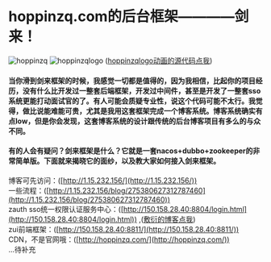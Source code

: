 # hoppinzq.com的后台框架————剑来！
![hoppinzq](https://images.gitee.com/uploads/images/2021/0930/192956_f3d9482b_5294558.png "hoppinzq.png")
![hoppinzqlogo](https://images.gitee.com/uploads/images/2021/0930/201304_6e8f53a0_5294558.gif "hoppinzqlogo.gif")
([hoppinzqlogo动画的源代码点我](https://gitee.com/hoppin/hoppinzq-logo))

#### 当你滑到剑来框架的时候，我感觉一切都是值得的，因为我相信，比起你的项目经历，没有什么比开发过一整套后端框架，开发过中间件，甚至是开发了一整套sso系统更能打动面试官的了。有人可能会质疑专业性，说这个代码可能不太行。我觉得，做比说能难能可贵，尤其是我用这套框架完成一个博客系统。博客系统确实有点low，但是你会发现，这套博客系统的设计跟传统的后台博客项目有多么的与众不同。

#### 有的人会有疑问？剑来框架是什么？它就是一套nacos+dubbo+zookeeper的非常简单版。下面就来揭晓它的面纱，以及教大家如何接入剑来框架。
博客可先访问：([http://1.15.232.156/](http://1.15.232.156/))<br>
一些流程：([http://1.15.232.156/blog/275380627312787460](http://1.15.232.156/blog/275380627312787460)) <br>
zauth sso统一权限认证服务中心：([http://150.158.28.40:8804/login.html](http://150.158.28.40:8804/login.html)) ,([敷衍的博客点我](https://blog.csdn.net/qq_41544289/article/details/123065919))<br>
zui前端框架：([http://150.158.28.40:8811/](http://150.158.28.40:8811/)) <br>
CDN，不是官网哦：([http://hoppinzq.com/](http://hoppinzq.com/)) <br>
...待补充

